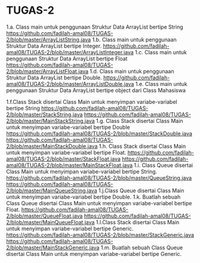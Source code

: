 # TUGAS-2
1.a. Class main untuk penggunaan Struktur Data ArrayList bertipe String
https://github.com/fadilah-amal08/TUGAS-2/blob/master/ArrayListString.java
1.b. Class main untuk penggunaan Struktur Data ArrayList bertipe Integer.
https://github.com/fadilah-amal08/TUGAS-2/blob/master/ArrayListInteger.java
1.c. Class main untuk penggunaan Struktur Data ArrayList bertipe Float
https://github.com/fadilah-amal08/TUGAS-2/blob/master/ArrayListFloat.java
1.d. Class main untuk penggunaan Struktur Data ArrayList bertipe Double.
https://github.com/fadilah-amal08/TUGAS-2/blob/master/ArrayListDouble.java
1.e. Class main untuk penggunaan Struktur Data ArrayList bertipe object dari Class Mahasiswa 

1.f.Class Stack disertai Class Main untuk menyimpan variabe-variabel bertipe String
https://github.com/fadilah-amal08/TUGAS-2/blob/master/StackString.java
https://github.com/fadilah-amal08/TUGAS-2/blob/master/MainStackString.java
1.g. Class Stack disertai Class Main untuk menyimpan variabe-variabel bertipe Double
https://github.com/fadilah-amal08/TUGAS-2/blob/master/StackDouble.java
https://github.com/fadilah-amal08/TUGAS-2/blob/master/MainStackDouble.java
1.h.  Class Stack disertai Class Main untuk menyimpan variabe-variabel bertipe Float.
https://github.com/fadilah-amal08/TUGAS-2/blob/master/StackFloat.java
https://github.com/fadilah-amal08/TUGAS-2/blob/master/MainStackFloat.java
1.i.  Class Queue disertai Class Main untuk menyimpan variabe-variabel bertipe String.
https://github.com/fadilah-amal08/TUGAS-2/blob/master/QueueString.java
https://github.com/fadilah-amal08/TUGAS-2/blob/master/MainQueueString.java
1.j.Class Queue disertai Class Main untuk menyimpan variabe-variabel bertipe Double.
1.k. Buatlah sebuah Class Queue disertai Class Main untuk menyimpan variabe-variabel bertipe Float.
https://github.com/fadilah-amal08/TUGAS-2/blob/master/QueueFloat.java
https://github.com/fadilah-amal08/TUGAS-2/blob/master/MainQueueFloat.java
1.l.Class Stack disertai Class Main untuk menyimpan variabe-variabel bertipe Generic.
https://github.com/fadilah-amal08/TUGAS-2/blob/master/StackGeneric.java
https://github.com/fadilah-amal08/TUGAS-2/blob/master/MainStackGeneric.java
1.m. Buatlah sebuah Class Queue disertai Class Main untuk menyimpan variabe-variabel bertipe Generic.
